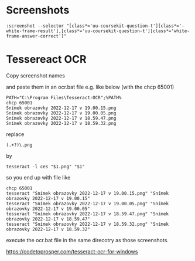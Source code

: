 # Screenshots

```
:screenshot --selector "[class*='uu-coursekit-question-t'][class*='-white-frame-result'],[class*='uu-coursekit-question-t'][class*='white-frame-answer-correct']"
```

# Tessereact OCR
Copy screenshot names

and paste them in an ocr.bat file e.g. like below (with the chcp 65001)

```
PATH="C:\Program Files\Tesseract-OCR";%PATH%
chcp 65001
Snímek obrazovky 2022-12-17 v 19.00.15.png
Snímek obrazovky 2022-12-17 v 19.00.05.png
Snímek obrazovky 2022-12-17 v 18.59.47.png
Snímek obrazovky 2022-12-17 v 18.59.32.png
```


replace

```
(.+?)\.png
```

by

```
tesseract -l ces "$1.png" "$1"
```

so you end up with file like

```
chcp 65001
tesseract "Snímek obrazovky 2022-12-17 v 19.00.15.png" "Snímek obrazovky 2022-12-17 v 19.00.15"
tesseract "Snímek obrazovky 2022-12-17 v 19.00.05.png" "Snímek obrazovky 2022-12-17 v 19.00.05"
tesseract "Snímek obrazovky 2022-12-17 v 18.59.47.png" "Snímek obrazovky 2022-12-17 v 18.59.47"
tesseract "Snímek obrazovky 2022-12-17 v 18.59.32.png" "Snímek obrazovky 2022-12-17 v 18.59.32"
```

execute the ocr.bat file in the same direcotry as those screenshots.

https://codetoprosper.com/tesseract-ocr-for-windows